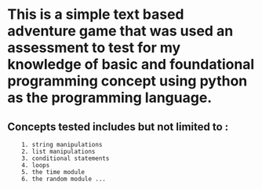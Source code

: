 # This is a simple text based adventure game that was used an assessment to test for my knowledge of basic and foundational programming concept using python as the programming language.

## Concepts tested includes but not limited to :
        1. string manipulations
        2. list manipulations
        3. conditional statements
        4. loops
        5. the time module
        6. the random module ...

